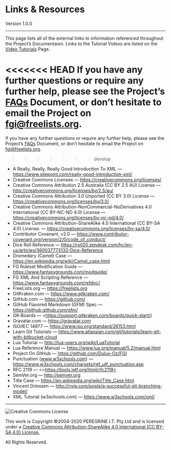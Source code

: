 # Links &amp; Resources

Version 1.0.0

---

This page lists all of the external links to information referenced throughout the Project&rsquo;s Documentaion. Links to the Tutorial Videos are listed on the [Video Tutorials](https://github.com/Dulux-Oz/FGI//Video_Tutorials.md) Page.

<<<<<<< HEAD
If you have any further questions or require any further help, please see the Project&rsquo;s [FAQs](FAQs.md) Document, or don&rsquo;t hesitate to email the Project on <fgi@freelists.org>.
=======
If you have any further questions or require any further help, please see the Project&rsquo;s [FAQs](https://github.com/Dulux-Oz/FGI/tree/master/Project_Documentation/FAQs.md) Document, or don&rsquo;t hesitate to email the Project on <fgi@freelists.org>.
>>>>>>> develop

- A Really, Really, Really Good Introduction To XML &mdash; <https://www.sitepoint.com/really-good-introduction-xml/>
- Creative Commons Licenses &mdash; <https://creativecommons.org/licenses/>
- Creative Commons Attribution 2.5 Australia (CC BY 2.5 AU) License &mdash; <http://creativecommons.org/licenses/by/2.5/au/>
- Creative Commons Attribution 3.0 Unported (CC BY 3.0) License &mdash; <https://creativecommons.org/licenses/by/3.0/>
- Creative Commons Attribution-NonCommercial-NoDerivatives 4.0 International (CC BY-NC-ND 4.0) License &mdash; <https://creativecommons.org/licenses/by-nc-nd/4.0/>
- Creative Commons Attribution-ShareAlike 4.0 International (CC BY-SA 4.0) License. &mdash; <https://creativecommons.org/licenses/by-sa/4.0/>
- Contributor Covenant, v2.0 &mdash; <https://www.contributor-covenant.org/version/2/0/code_of_conduct/>
- Dice Roll Reference &mdash; <https://roll20.zendesk.com/hc/en-us/articles/360037773133-Dice-Reference>
- Dromedary (Camel) Case &mdash; <https://en.wikipedia.org/wiki/Camel_case.html>
- FG Ruleset Modification Guide &mdash; <https://www.fantasygrounds.com/modguide/>
- FG XML And Scripting Reference &mdash; <https://www.fantasygrounds.com/refdoc/>
- FreeLists.org &mdash; <https://freelists.org>
- GitKraken.com &mdash; <https://www.gitkraken.com/>
- GitHub.com &mdash; <https://github.com/>
- GitHub Flavored Markdown (GFM) Spec &mdash; <https://github.github.com/gfm/>
- GK-Boards &mdash; <https://support.gitkraken.com/boards/quick-start/)
- Gravatar.com &mdash; <https://gravatar.com>
- ISO/IEC 14977 &mdash; <https://www.iso.org/standard/26153.html>
- Learn Git Tutorials &mdash; <https://www.atlassian.com/git/tutorials/learn-git-with-bitbucket-cloud>
- Lua Tutorial &mdash; <http://lua-users.org/wiki/LuaTutorial>
- Lua Reference Manual &mdash; <https://www.lua.org/manual/5.2/manual.html>
- Project On GitHub &mdash; <https://github.com/Dulux-Oz/FGI>
- Punctuation (www.w3schools.com) &mdash; <https://www.w3schools.com/charsets/ref_utf_punctuation.asp>
- RFC 2119 &mdash; <>https://tools.ietf.org/html/rfc2119>
- SemVer.org &mdash; <http://semver.org>
- Title Case &mdash; <https://en.wikipedia.org/wiki/Title_Case.html>
- Vincent Driessen &mdash; <http://nvie.com/posts/a-successful-git-branching-model/>
- XML Tutorial (w3schools.com) &mdash; <https://www.w3schools.com/xml/>

---

![Creative Commons License](https://i.creativecommons.org/l/by-sa/4.0/88x31.png "Creative Commons License")

This work is Copyright &copy;2004-2020 PEREGRINE I.T. Pty Ltd and is licensed under a [Creative Commons Attribution-ShareAlike 4.0 International (CC BY-SA 4.0) License.](https://creativecommons.org/licenses/by-sa/4.0/)

All Rights Reserved.
